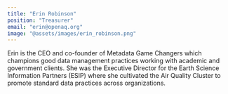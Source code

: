 ```yaml
---
title: "Erin Robinson"
position: "Treasurer"
email: "erin@openaq.org"
image: "@assets/images/erin_robinson.png"
---
```


Erin is the CEO and co-founder of Metadata Game Changers which champions good data management practices working with academic and government clients. She was the Executive Director for the Earth Science Information Partners (ESIP) where she cultivated the Air Quality Cluster to promote standard data practices across organizations.
